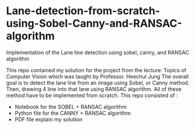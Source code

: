 # Lane-detection-from-scratch-using-Sobel-Canny-and-RANSAC-algorithm
Implementation of the Lane line detection using sobel, canny, and RANSAC algorithm

This repo contained my solution for the project from the lecture: Topics of Computer Vision which was taught by Professor. Heechul Jung
The overall goal is to detect the lane line from an image using Sobel, or Canny method. Then, drawing 4 line into that lane using RANSAC algorithm. All of these method have to be implemented from scratch.
This repo consisted of :
+ Notebook for the SOBEL + RANSAC algorithm
+ Python file for the CANNY + RANSAC algorithm
+ PDF file explain my solution
